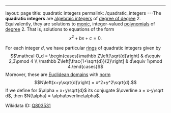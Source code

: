 ---
 layout: page
 title: quadratic integers
 permalink: /quadratic_integers
---The **quadratic integers** are [algebraic integers](https://defsmath.github.io/DefsMath/algebraic_integer) of [degree of degree](https://defsmath.github.io/DefsMath/degree_of_##################degree) 2. Equivalently, they are solutions to [monic](https://defsmath.github.io/DefsMath/monic_polynomial), integer-valued [polynomials](https://defsmath.github.io/DefsMath/polynomial_ring) of [degree](https://defsmath.github.io/DefsMath/degree_of_polynomial) 2. That is, solutions to equations of the form $$x^2+bx+c=0.$$ 

For each integer $d$, we have particular [rings](https://defsmath.github.io/DefsMath/ring) of quadratic integers given by $$\mathcal O_d = \begin{cases}\mathbb Z\left[\sqrt{d}\right] & d\equiv 2,3\pmod 4 \\ \mathbb Z\left[\frac{1+\sqrt{d}}{2}\right] & d\equiv 1\pmod 4.\end{cases}$$ Moreover, these are [Euclidean domains](https://defsmath.github.io/DefsMath/Euclidean_domain) with [norm](https://defsmath.github.io/DefsMath/ring_norm) $$N\left(x+y\sqrt{d}\right) = x^2+y^2\sqrt{d}.$$ If we define for $\alpha = x+y\sqrt{d}$ its conjugate $\overline a = x-y\sqrt d$, then $N(\alpha) = \alpha\overline\alpha$. 

Wikidata ID: [Q803531](https://www.wikidata.org/wiki/Q803531)